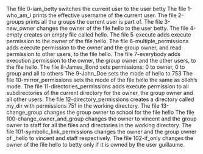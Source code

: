 The file 0-iam_betty switches the current user to the user betty
The file 1-who_am_i prints the effective username of the current user.
The file 2-groups prints all the groups the current user is part of.
The file 3-new_owner changes the owner of the file hello to the user betty.
The file 4-empty creates an empty file called hello.
The file 5-execute adds execute permission to the owner of the file hello.
The file 6-multiple_permissions adds execute permission to the owner and the group owner, and read permission to other users, to the file hello.
The file 7-everybody adds execution permission to the owner, the group owner and the other users, to the file hello.
The file 8-James_Bond sets permissions: 0 to owner, 0 to group and all to others
The 9-John_Doe sets the mode of hello to 753
The file 10-mirror_permissions sets the mode of the file hello the same as olleh’s mode.
The file 11-directories_permissions adds execute permission to all subdirectories of the current directory for the owner, the group owner and all other users.
The file 12-directory_permissions creates a directory called my_dir with permissions 751 in the working directory.
The file 13-change_group changes the group owner to school for the file hello
The file 100-change_owner_and_group changes the owner to vincent and the group owner to staff for all the files and directories in the working directory.
The file 101-symbolic_link_permissions changes the owner and the group owner of _hello to vincent and staff respectively.
The file 102-if_only changes the owner of the file hello to betty only if it is owned by the user guillaume.
